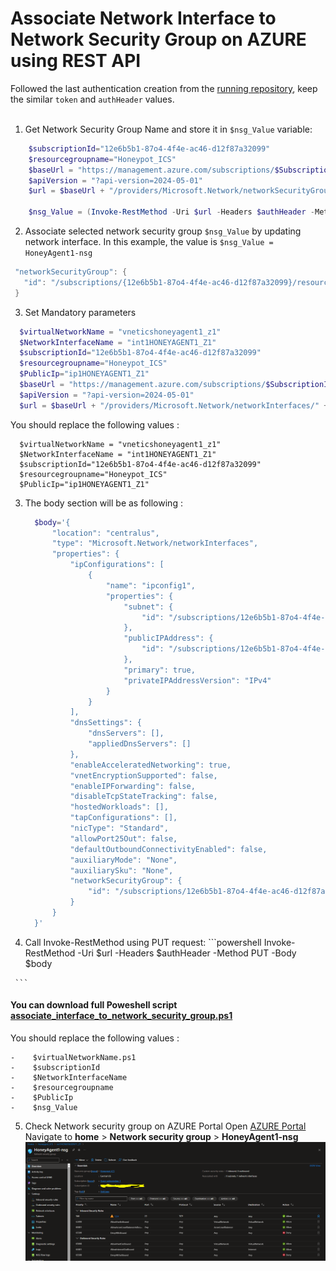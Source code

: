 # Associate Network Interface to Network Security Group on AZURE using REST API   

Followed the last authentication creation from the [running repository](azure_account_auth_rest_api.md), keep the similar `token` and `authHeader` values.<br><br>
1.  Get Network Security Group Name and store it in `$nsg_Value` variable:
```powershell
    $subscriptionId="12e6b5b1-87o4-4f4e-ac46-d12f87a32099"
  	$resourcegroupname="Honeypot_ICS"
  	$baseUrl = "https://management.azure.com/subscriptions/$SubscriptionId" + "/resourceGroups/$resourceGroupName"
  	$apiVersion = "?api-version=2024-05-01"
  	$url = $baseUrl + "/providers/Microsoft.Network/networkSecurityGroups/" + $apiVersion

  	$nsg_Value = (Invoke-RestMethod -Uri $url -Headers $authHeader -Method GET).value.name
  ```

2.  Associate selected network security group `$nsg_Value` by updating network interface. In this example, the value is `$nsg_Value = HoneyAgent1-nsg`
   ```powershell
    "networkSecurityGroup": {
      "id": "/subscriptions/{12e6b5b1-87o4-4f4e-ac46-d12f87a32099}/resourceGroups/{Honeypot_ICS}/providers/Microsoft.Network/networkSecurityGroups/HoneyAgent1-nsg"
    }
   ```

3.  Set Mandatory parameters
  ```powershell
  	$virtualNetworkName = "vneticshoneyagent1_z1"
  	$NetworkInterfaceName = "int1HONEYAGENT1_Z1"
  	$subscriptionId="12e6b5b1-87o4-4f4e-ac46-d12f87a32099"
  	$resourcegroupname="Honeypot_ICS"
  	$PublicIp="ip1HONEYAGENT1_Z1"
  	$baseUrl = "https://management.azure.com/subscriptions/$SubscriptionId" + "/resourceGroups/$resourceGroupName"
  	$apiVersion = "?api-version=2024-05-01"
  	$url = $baseUrl + "/providers/Microsoft.Network/networkInterfaces/" + $NetworkInterfaceName + $apiVersion
  ```

You should replace the following values : <br>
  ```
  	$virtualNetworkName = "vneticshoneyagent1_z1"
  	$NetworkInterfaceName = "int1HONEYAGENT1_Z1"
  	$subscriptionId="12e6b5b1-87o4-4f4e-ac46-d12f87a32099"
  	$resourcegroupname="Honeypot_ICS"
  	$PublicIp="ip1HONEYAGENT1_Z1"
  ```

3.  The body section will be as following :<br>
      ```powershell
        $body='{
        	"location": "centralus",
        	"type": "Microsoft.Network/networkInterfaces",
        	"properties": {
        		"ipConfigurations": [
        			{
        				"name": "ipconfig1",
        				"properties": {
        					"subnet": {
        						"id": "/subscriptions/12e6b5b1-87o4-4f4e-ac46-d12f87a32099/resourceGroups/Honeypot_ICS/providers/Microsoft.Network/virtualNetworks/vneticshoneyagent1_z1/subnets/default"
        					},
        					"publicIPAddress": {
        						"id": "/subscriptions/12e6b5b1-87o4-4f4e-ac46-d12f87a32099/resourceGroups/Honeypot_ICS/providers/Microsoft.Network/publicIPAddresses/ip1HONEYAGENT1_Z1"
        					},
        					"primary": true,
        					"privateIPAddressVersion": "IPv4"
        				}
        			}
        		],
        		"dnsSettings": {
        			"dnsServers": [],
        			"appliedDnsServers": []
        		},
        		"enableAcceleratedNetworking": true,
        		"vnetEncryptionSupported": false,
        		"enableIPForwarding": false,
        		"disableTcpStateTracking": false,
        		"hostedWorkloads": [],
        		"tapConfigurations": [],
        		"nicType": "Standard",
        		"allowPort25Out": false,
        		"defaultOutboundConnectivityEnabled": false,
        		"auxiliaryMode": "None",
        		"auxiliarySku": "None",
        		"networkSecurityGroup": {
        			"id": "/subscriptions/12e6b5b1-87o4-4f4e-ac46-d12f87a32099/resourceGroups/Honeypot_ICS/providers/Microsoft.Network/networkSecurityGroups/HoneyAgent1-nsg"
        		}
        	}
        }'
     ```

   4.   Call Invoke-RestMethod using PUT request:
     ```powershell
      Invoke-RestMethod -Uri $url -Headers $authHeader -Method PUT -Body $body

     ```
  #### You can download full Poweshell script [associate_interface_to_network_security_group.ps1](associate_interface_to_network_security_group.ps1) 
  You should replace the following values : <br>
  ```
  -    $virtualNetworkName.ps1
  -    $subscriptionId
  -    $NetworkInterfaceName
  -    $resourcegroupname
  -    $PublicIp
  -    $nsg_Value
  ```


5.  Check Network security group on AZURE Portal
    Open [AZURE Portal](portal.azure.com)<br>
    Navigate to <b>home</b> > <b>Network security group</b> > <b>HoneyAgent1-nsg</b> 
    ![network_interface_azure_portal](images/network_security_group_azure_portal.PNG)

